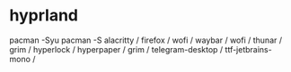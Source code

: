 # hyprland


pacman -Syu 
pacman -S alacritty /
firefox /
wofi /
waybar /
wofi /
thunar /
grim /
hyperlock /
hyperpaper /
grim /
telegram-desktop /
ttf-jetbrains-mono /
